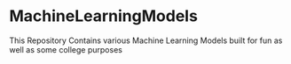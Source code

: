 # MachineLearningModels
This Repository Contains various Machine Learning Models built for fun as well as some college purposes
